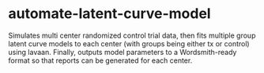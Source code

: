 # automate-latent-curve-model

Simulates multi center randomized control trial data, then fits
multiple group latent curve models to each center (with groups being
either tx or control) using lavaan. Finally, outputs model parameters
to a Wordsmith-ready format so that reports can be generated for each
center.
